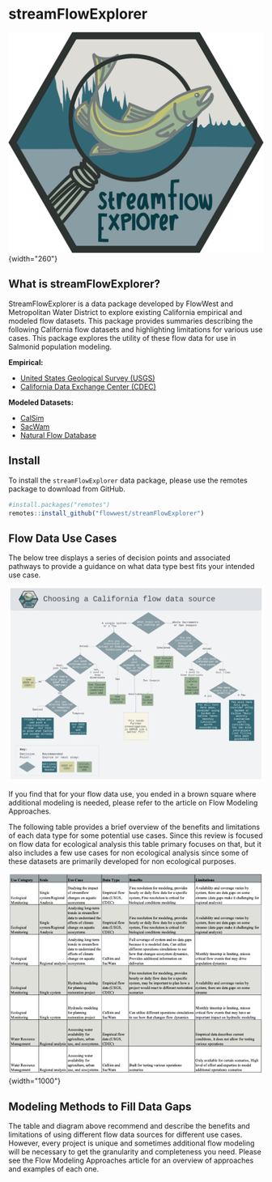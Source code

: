 # streamFlowExplorer

![](man/figures/streamFlowExplorer%20conflict.png){width="260"}

## What is streamFlowExplorer?

StreamFlowExplorer is a data package developed by FlowWest and Metropolitan Water District to explore existing California empirical and modeled flow datasets. This package provides summaries describing the following California flow datasets and highlighting limitations for various use cases. This package explores the utility of these flow data for use in Salmonid population modeling.

**Empirical:**

-   [United States Geological Survey (USGS)](https://dashboard.waterdata.usgs.gov/app/nwd/en/?region=lower48&aoi=default)
-   [California Data Exchange Center (CDEC)](https://cdec.water.ca.gov/webgis/?appid=cdecstation)

**Modeled Datasets:**

-   [CalSim](https://water.ca.gov/Library/Modeling-and-Analysis/Central-Valley-models-and-tools/CalSim-3)
-   [SacWam](https://www.waterboards.ca.gov/waterrights/water_issues/programs/bay_delta/sacwam/)
-   [Natural Flow Database](https://rivers.codefornature.org/#/map)

## Install

To install the `streamFlowExplorer` data package, please use the remotes package to download from GitHub.

``` r
#install.packages("remotes")
remotes::install_github("flowwest/streamFlowExplorer")
```

## Flow Data Use Cases

The below tree displays a series of decision points and associated pathways to provide a guidance on what data type best fits your intended use case.

![](man/figures/mwd-flows%20-%20clean%20version.png)

If you find that for your flow data use, you ended in a brown square where additional modeling is needed, please refer to the article on Flow Modeling Approaches.

The following table provides a brief overview of the benefits and limitations of each data type for some potential use cases. Since this review is focused on flow data for ecological analysis this table primary focuses on that, but it also includes a few use cases for non ecological analysis since some of these datasets are primarily developed for non ecological purposes.

![](man/figures/use_table_readme.png){width="1000"}

## Modeling Methods to Fill Data Gaps

The table and diagram above recommend and describe the benefits and limitations of using different flow data sources for different use cases. However, every project is unique and sometimes additional flow modeling will be necessary to get the granularity and completeness you need. Please see the Flow Modeling Approaches article for an overview of approaches and examples of each one.

